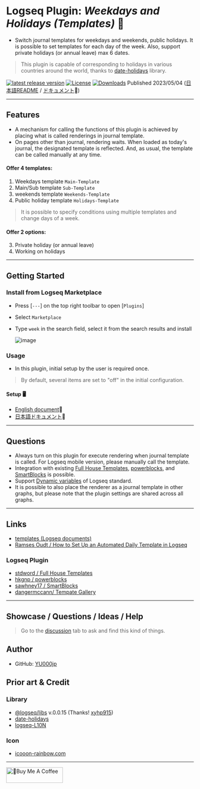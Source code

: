# Logseq Plugin: *Weekdays and Holidays (Templates)* 🛌

- Switch journal templates for weekdays and weekends, public holidays. It is possible to set templates for each day of the week.  Also, support private holidays (or annual leave) max 6 dates.
> This plugin is capable of corresponding to holidays in various countries around the world, thanks to [date-holidays](https://github.com/commenthol/date-holidays) library.

[![latest release version](https://img.shields.io/github/v/release/YU000jp/logseq-plugin-weekdays-and-weekends)](https://github.com/YU000jp/logseq-plugin-weekdays-and-weekends/releases)
[![License](https://img.shields.io/github/license/YU000jp/logseq-plugin-weekdays-and-weekends?color=blue)](https://github.com/YU000jp/logseq-plugin-weekdays-and-weekends/LICENSE)
[![Downloads](https://img.shields.io/github/downloads/YU000jp/logseq-plugin-weekdays-and-weekends/total.svg)](https://github.com/YU000jp/logseq-plugin-weekdays-and-weekends/releases) Published 2023/05/04 ([日本語README](https://github.com/YU000jp/logseq-plugin-weekdays-and-weekends/blob/main/readme_ja.md) / [ドキュメント](https://github.com/YU000jp/logseq-plugin-weekdays-and-weekends/wiki/%E6%97%A5%E6%9C%AC%E8%AA%9E%E3%83%89%E3%82%AD%E3%83%A5%E3%83%A1%E3%83%B3%E3%83%88)📝)
 
 ---

## Features

- A mechanism for calling the functions of this plugin is achieved by placing what is called renderings in journal template.
- On pages other than journal, rendering waits. When loaded as today's journal, the designated template is reflected. And, as usual, the template can be called manually at any time.

#### Offer 4 templates:

1. Weekdays template `Main-Template`
1. Main/Sub template `Sub-Template`
1. weekends template `Weekends-Template`
1. Public holiday template `Holidays-Template`
> It is possible to specify conditions using multiple templates and change days of a week.

#### Offer 2 options:

3. Private holiday (or annual leave)
4. Working on holidays

---

## Getting Started

### Install from Logseq Marketplace

- Press [`---`] on the top right toolbar to open [`Plugins`]
- Select `Marketplace`
- Type `week` in the search field, select it from the search results and install

   ![image](https://user-images.githubusercontent.com/111847207/236143556-6404ec21-5e5f-457f-9193-f89f00330ff0.png)

### Usage

- In this plugin, initial setup by the user is required once.
> By default, several items are set to "off" in the initial configuration.

#### Setup 🖥️

- [English document](https://github.com/YU000jp/logseq-plugin-weekdays-and-weekends/wiki/English-document)📝
- [日本語ドキュメント](https://github.com/YU000jp/logseq-plugin-weekdays-and-weekends/wiki/%E6%97%A5%E6%9C%AC%E8%AA%9E%E3%83%89%E3%82%AD%E3%83%A5%E3%83%A1%E3%83%B3%E3%83%88)📝

---

## Questions

- Always turn on this plugin for execute rendering when journal template is called. For Logseq mobile version, please manually call the template.
- Integration with existing [Full House Templates](https://github.com/stdword/logseq13-full-house-plugin), [powerblocks](https://github.com/hkgnp/logseq-powerblocks-plugin), and [SmartBlocks](https://github.com/sawhney17/logseq-smartblocks) is possible.
- Support [Dynamic variables](https://mschmidtkorth.github.io/logseq-msk-docs/#/page/dynamic%20variables) of Logseq standard.
- It is possible to also place the renderer as a journal template in other graphs, but please note that the plugin settings are shared across all graphs.

---

## Links

- [templates (Logseq documents)](https://docs.logseq.com/#/page/templates)
- [Ramses Oudt / How to Set Up an Automated Daily Template in Logseq](https://thinkstack.club/how-to-set-up-an-automated-daily-template-in-logseq/)

### Logseq Plugin

- [stdword / Full House Templates](https://github.com/stdword/logseq13-full-house-plugin)
- [hkgnp / powerblocks](https://github.com/hkgnp/logseq-powerblocks-plugin)
- [sawhney17 / SmartBlocks](https://github.com/sawhney17/logseq-smartblocks)
- [dangermccann/ Tempate Gallery](https://github.com/dangermccann/logseq-template-gallery)

---

## Showcase / Questions / Ideas / Help

> Go to the [discussion](https://github.com/YU000jp/logseq-plugin-weekdays-and-weekends/discussions) tab to ask and find this kind of things.

## Author

- GitHub: [YU000jp](https://github.com/YU000jp)

## Prior art & Credit

### Library

- [@logseq/libs](https://logseq.github.io/plugins/) v.0.0.15 (Thanks! [xyhp915](https://github.com/xyhp915))
- [date-holidays](https://github.com/commenthol/date-holidays)
- [logseq-L10N](https://github.com/sethyuan/logseq-l10n)

### Icon

- [icooon-rainbow.com](https://icon-rainbow.com/%e3%82%a4%e3%83%93%e3%82%ad%e3%82%92%e3%81%8b%e3%81%84%e3%81%a6%e5%af%9d%e3%81%a6%e3%82%8b%e4%ba%ba%e3%81%ae%e3%82%a2%e3%82%a4%e3%82%b3%e3%83%b3%e7%b4%a0%e6%9d%90/)

---

<a href="https://www.buymeacoffee.com/yu000japan" target="_blank"><img src="https://cdn.buymeacoffee.com/buttons/v2/default-violet.png" alt="🍌Buy Me A Coffee" style="height: 42px;width: 152px" ></a>
